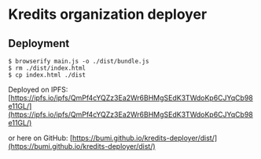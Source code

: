 # Kredits organization deployer

## Deployment

    $ browserify main.js -o ./dist/bundle.js
    $ rm ./dist/index.html 
    $ cp index.html ./dist


Deployed on IPFS: [https://ipfs.io/ipfs/QmPf4cYQZz3Ea2Wr6BHMgSEdK3TWdoKp6CJYqCb98e11GL/](https://ipfs.io/ipfs/QmPf4cYQZz3Ea2Wr6BHMgSEdK3TWdoKp6CJYqCb98e11GL/)

or here on GitHub: [https://bumi.github.io/kredits-deployer/dist/](https://bumi.github.io/kredits-deployer/dist/)
